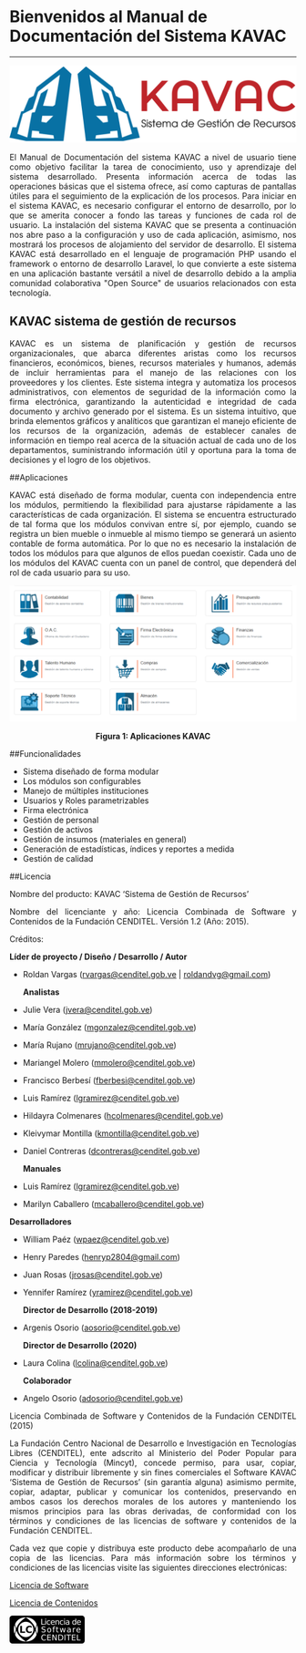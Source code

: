 # Bienvenidos al Manual de Documentación  del Sistema KAVAC
***********************************************************
<div style="text-align: justify;">

![Screenshot](img/logokavac.png#imagen)


El Manual de Documentación del sistema KAVAC a nivel de usuario tiene como objetivo facilitar la tarea de conocimiento, uso y aprendizaje del sistema desarrollado. Presenta información acerca de todas las operaciones básicas que el sistema ofrece, así como capturas de pantallas útiles para el seguimiento de la explicación de los procesos. Para iniciar en el sistema KAVAC, es necesario configurar el entorno de desarrollo, por lo que se amerita conocer a fondo las tareas y funciones de cada rol de usuario. La instalación del sistema KAVAC que se presenta a continuación nos abre paso  a la configuración y uso de cada aplicación, asimismo, nos mostrará los procesos de alojamiento del servidor de desarrollo. El sistema KAVAC está desarrollado en el lenguaje de programación PHP  usando el framework o entorno de desarrollo Laravel, lo que convierte a este sistema en una aplicación bastante versátil a nivel de desarrollo debido a la amplia comunidad colaborativa "Open Source" de usuarios relacionados con esta tecnología.


## KAVAC sistema de gestión de recursos


KAVAC es un sistema de planificación y gestión de recursos organizacionales, que abarca diferentes aristas como los recursos financieros, económicos, bienes, recursos materiales y humanos, además de incluir herramientas para el manejo de las relaciones con los proveedores y los clientes.   Este sistema integra y automatiza los procesos administrativos, con elementos de seguridad de la información como la firma electrónica, garantizando la autenticidad e integridad de cada documento y archivo generado por el sistema.    Es un sistema intuitivo, que brinda elementos gráficos y analíticos que garantizan el manejo eficiente de los recursos de la organización, además de establecer canales de información en tiempo real acerca de la situación actual de cada uno de los departamentos, suministrando información útil y oportuna para la toma de decisiones y el logro de los objetivos.


##Aplicaciones


KAVAC está diseñado de forma modular, cuenta con independencia entre los módulos, permitiendo la flexibilidad para ajustarse rápidamente a las características de cada organización. El sistema se encuentra estructurado de tal forma que los módulos convivan entre sí,  por ejemplo, cuando se registra un bien  mueble o inmueble al mismo tiempo se generará un asiento contable de forma automática. Por lo que no es necesario la instalación de todos los módulos para que algunos de ellos puedan coexistir.   Cada uno de los módulos del KAVAC cuenta con un panel de control, que dependerá del rol de cada usuario para su uso. 


![Screenshot](img/figure_1.png#imagen)<div style="text-align: center;font-weight: bold">Figura 1: Aplicaciones KAVAC</div>

##Funcionalidades 

   - Sistema diseñado de forma modular  
   - Los módulos son configurables
   - Manejo de  múltiples instituciones
   - Usuarios y Roles parametrizables
   - Firma electrónica
   - Gestión de personal
   - Gestión de activos
   - Gestión de insumos (materiales en general)  
   - Generación de estadísticas, índices y reportes a medida  
   - Gestión de calidad

##Licencia

Nombre del producto: KAVAC ‘Sistema de Gestión de Recursos’

   Nombre del licenciante y año: Licencia Combinada de Software y Contenidos de la Fundación CENDITEL. Versión 1.2 (Año: 2015).

   Créditos: 
   
   **Líder de proyecto / Diseño / Desarrollo / Autor**

- Roldan Vargas (rvargas@cenditel.gob.ve | roldandvg@gmail.com)

   **Analistas**

- Julie Vera (jvera@cenditel.gob.ve)
- María González (mgonzalez@cenditel.gob.ve)
- María Rujano (mrujano@cenditel.gob.ve)
- Mariangel Molero (mmolero@cenditel.gob.ve)
- Francisco Berbesí (fberbesi@cenditel.gob.ve)
- Luis Ramírez (lgramirez@cenditel.gob.ve)
- Hildayra Colmenares (hcolmenares@cenditel.gob.ve)
- Kleivymar Montilla (kmontilla@cenditel.gob.ve)
- Daniel Contreras (dcontreras@cenditel.gob.ve)

   **Manuales**

- Luis Ramírez (lgramirez@cenditel.gob.ve)
- Marilyn Caballero (mcaballero@cenditel.gob.ve)

 **Desarrolladores**

- William Paéz (wpaez@cenditel.gob.ve)
- Henry Paredes (henryp2804@gmail.com)
- Juan Rosas (jrosas@cenditel.gob.ve)
- Yennifer Ramírez (yramirez@cenditel.gob.ve)

   **Director de Desarrollo (2018-2019)**

- Argenis Osorio (aosorio@cenditel.gob.ve)
   
   **Director de Desarrollo (2020)**
   
- Laura Colina (lcolina@cenditel.gob.ve)

   **Colaborador**

- Angelo Osorio (adosorio@cenditel.gob.ve)


Licencia Combinada de Software y Contenidos de la Fundación CENDITEL (2015)  


La Fundación Centro Nacional de Desarrollo e Investigación en Tecnologías Libres (CENDITEL), ente adscrito al Ministerio del Poder Popular para  Ciencia y Tecnología (Mincyt), concede permiso, para usar, copiar, modificar y distribuir libremente y sin fines comerciales el Software KAVAC ‘Sistema de Gestión de Recursos’ (sin garantía alguna) asimismo permite, copiar, adaptar, publicar y comunicar los contenidos, preservando en ambos casos los derechos morales de los autores y manteniendo los mismos principios para las obras derivadas, de conformidad con los términos y condiciones de las licencias de software y contenidos de la Fundación CENDITEL.


Cada vez que copie y distribuya este producto debe acompañarlo de una copia de las licencias. Para más información sobre los términos y condiciones de las licencias visite las siguientes direcciones electrónicas:  


[Licencia de Software](https://conocimientolibre.cenditel.gob.ve/legislacion)

[Licencia de Contenidos](https://conocimientolibre.cenditel.gob.ve/legislacion)

![Screenshot](img/licencia.png)

</div>




